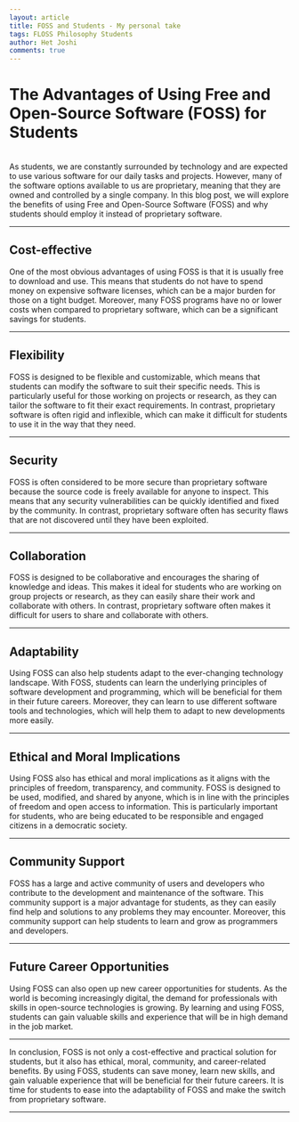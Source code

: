 ```yaml
---
layout: article
title: FOSS and Students - My personal take
tags: FLOSS Philosophy Students
author: Het Joshi
comments: true
---
```

The Advantages of Using Free and Open-Source Software (FOSS) for Students
========================

<br>
As students, we are constantly surrounded by technology and are expected to use various software for our daily tasks and projects. However, many of the software options available to us are proprietary, meaning that they are owned and controlled by a single company. In this blog post, we will explore the benefits of using Free and Open-Source Software (FOSS) and why students should employ it instead of proprietary software.

---
## Cost-effective

One of the most obvious advantages of using FOSS is that it is usually free to download and use. This means that students do not have to spend money on expensive software licenses, which can be a major burden for those on a tight budget. Moreover, many FOSS programs have no or lower costs when compared to proprietary software, which can be a significant savings for students.

---
## Flexibility

FOSS is designed to be flexible and customizable, which means that students can modify the software to suit their specific needs. This is particularly useful for those working on projects or research, as they can tailor the software to fit their exact requirements. In contrast, proprietary software is often rigid and inflexible, which can make it difficult for students to use it in the way that they need.

---
## Security

FOSS is often considered to be more secure than proprietary software because the source code is freely available for anyone to inspect. This means that any security vulnerabilities can be quickly identified and fixed by the community. In contrast, proprietary software often has security flaws that are not discovered until they have been exploited.

---
## Collaboration

FOSS is designed to be collaborative and encourages the sharing of knowledge and ideas. This makes it ideal for students who are working on group projects or research, as they can easily share their work and collaborate with others. In contrast, proprietary software often makes it difficult for users to share and collaborate with others.

---
## Adaptability

Using FOSS can also help students adapt to the ever-changing technology landscape. With FOSS, students can learn the underlying principles of software development and programming, which will be beneficial for them in their future careers. Moreover, they can learn to use different software tools and technologies, which will help them to adapt to new developments more easily.

---
## Ethical and Moral Implications

Using FOSS also has ethical and moral implications as it aligns with the principles of freedom, transparency, and community. FOSS is designed to be used, modified, and shared by anyone, which is in line with the principles of freedom and open access to information. This is particularly important for students, who are being educated to be responsible and engaged citizens in a democratic society.

---
## Community Support

FOSS has a large and active community of users and developers who contribute to the development and maintenance of the software. This community support is a major advantage for students, as they can easily find help and solutions to any problems they may encounter. Moreover, this community support can help students to learn and grow as programmers and developers.

---
## Future Career Opportunities

Using FOSS can also open up new career opportunities for students. As the world is becoming increasingly digital, the demand for professionals with skills in open-source technologies is growing. By learning and using FOSS, students can gain valuable skills and experience that will be in high demand in the job market.

--- 

In conclusion, FOSS is not only a cost-effective and practical solution for students, but it also has ethical, moral, community, and career-related benefits. By using FOSS, students can save money, learn new skills, and gain valuable experience that will be beneficial for their future careers. It is time for students to ease into the adaptability of FOSS and make the switch from proprietary software.

---

